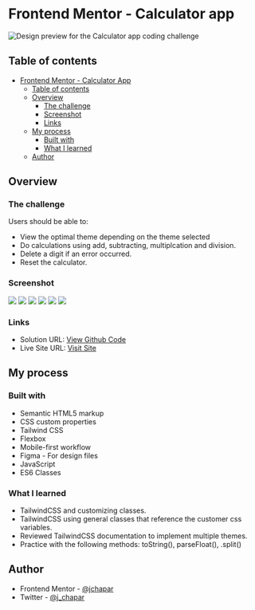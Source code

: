 # Frontend Mentor - Calculator app

![Design preview for the Calculator app coding challenge](./design/desktop-preview.jpg)

## Table of contents

- [Frontend Mentor - Calculator App](#)
  - [Table of contents](#table-of-contents)
  - [Overview](#overview)
    - [The challenge](#the-challenge)
    - [Screenshot](#screenshot)
    - [Links](#links)
  - [My process](#my-process)
    - [Built with](#built-with)
    - [What I learned](#what-i-learned)
  - [Author](#author)

## Overview

### The challenge

Users should be able to:

- View the optimal theme depending on the theme selected
- Do calculations using add, subtracting, multiplcation and division.
- Delete a digit if an error occurred.
- Reset the calculator.

### Screenshot

![](./desktop.png)
![](./desktop-theme-one.png)
![](./desktop-theme-two.png)
![](./mobile.png)
![](./mobile-theme-one.png)
![](./mobile-theme-two.png)

### Links

- Solution URL: [View Github Code](https://github.com/jchapar/calculator_FEM)
- Live Site URL: [Visit Site](https://jchapar.github.io/calculator_FEM)

## My process

### Built with

- Semantic HTML5 markup
- CSS custom properties
- Tailwind CSS
- Flexbox
- Mobile-first workflow
- Figma - For design files
- JavaScript
- ES6 Classes

### What I learned

- TailwindCSS and customizing classes.
- TailwindCSS using general classes that reference the customer css variables.
- Reviewed TailwindCSS documentation to implement multiple themes.
- Practice with the following methods: toString(), parseFloat(), .split()

## Author

- Frontend Mentor - [@jchapar](https://www.frontendmentor.io/profile/jchapar)
- Twitter - [@j_chapar](https://www.twitter.com/j_chapar)
